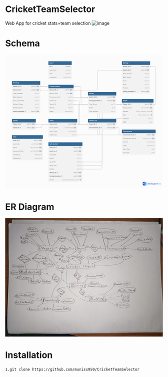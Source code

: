 # CricketTeamSelector
Web App for cricket stats+team selection
![image](https://github.com/user-attachments/assets/bd9e9083-6f60-4729-9f71-eda3d8a8e563)

# Schema 
![Alt text](./schema.png "Schema")
# ER Diagram
![Alt text](./er-diagram.png "ER-Diagram")
# Installation
```1.git clone https://github.com/muniss950/CricketTeamSelector```

